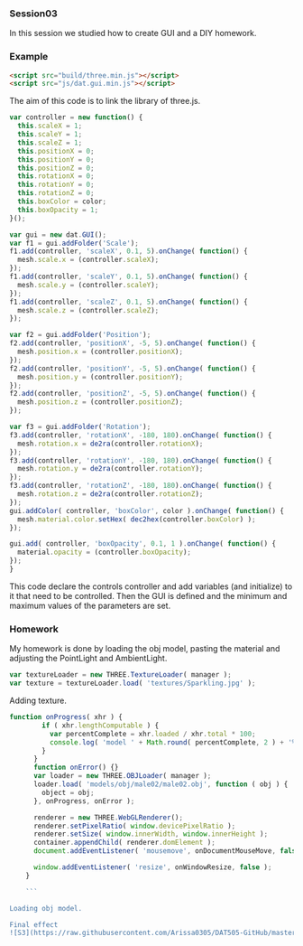 ### Session03 ###
In this session we studied how to create GUI and a DIY homework.
### Example ###
```HTML
<script src="build/three.min.js"></script>
<script src="js/dat.gui.min.js"></script>
```
The aim of this code is to link the library of three.js.
```JavaScript
var controller = new function() {
  this.scaleX = 1;
  this.scaleY = 1;
  this.scaleZ = 1;
  this.positionX = 0;
  this.positionY = 0;
  this.positionZ = 0;
  this.rotationX = 0;
  this.rotationY = 0;
  this.rotationZ = 0;
  this.boxColor = color;
  this.boxOpacity = 1;
}();

var gui = new dat.GUI();
var f1 = gui.addFolder('Scale');
f1.add(controller, 'scaleX', 0.1, 5).onChange( function() {
  mesh.scale.x = (controller.scaleX);
});
f1.add(controller, 'scaleY', 0.1, 5).onChange( function() {
  mesh.scale.y = (controller.scaleY);
});
f1.add(controller, 'scaleZ', 0.1, 5).onChange( function() {
  mesh.scale.z = (controller.scaleZ);
});

var f2 = gui.addFolder('Position');
f2.add(controller, 'positionX', -5, 5).onChange( function() {
  mesh.position.x = (controller.positionX);
});
f2.add(controller, 'positionY', -5, 5).onChange( function() {
  mesh.position.y = (controller.positionY);
});
f2.add(controller, 'positionZ', -5, 5).onChange( function() {
  mesh.position.z = (controller.positionZ);
});

var f3 = gui.addFolder('Rotation');
f3.add(controller, 'rotationX', -180, 180).onChange( function() {
  mesh.rotation.x = de2ra(controller.rotationX);
});
f3.add(controller, 'rotationY', -180, 180).onChange( function() {
  mesh.rotation.y = de2ra(controller.rotationY);
});
f3.add(controller, 'rotationZ', -180, 180).onChange( function() {
  mesh.rotation.z = de2ra(controller.rotationZ);
});
gui.addColor( controller, 'boxColor', color ).onChange( function() {
  mesh.material.color.setHex( dec2hex(controller.boxColor) );
});

gui.add( controller, 'boxOpacity', 0.1, 1 ).onChange( function() {
  material.opacity = (controller.boxOpacity);
});
}

```
This code declare the controls controller and add variables (and initialize) to it that need to be controlled. Then the GUI is defined and the minimum and maximum values of the parameters are set.

### Homework ###
My homework is done by loading the obj model, pasting the material and adjusting the PointLight and AmbientLight.
```JavaScript
var textureLoader = new THREE.TextureLoader( manager );
var texture = textureLoader.load( 'textures/Sparkling.jpg' );
```
Adding texture.
```JavaScript
function onProgress( xhr ) {
        if ( xhr.lengthComputable ) {
          var percentComplete = xhr.loaded / xhr.total * 100;
          console.log( 'model ' + Math.round( percentComplete, 2 ) + '% downloaded' );
        }
      }
      function onError() {}
      var loader = new THREE.OBJLoader( manager );
      loader.load( 'models/obj/male02/male02.obj', function ( obj ) {
        object = obj;
      }, onProgress, onError );

      renderer = new THREE.WebGLRenderer();
      renderer.setPixelRatio( window.devicePixelRatio );
      renderer.setSize( window.innerWidth, window.innerHeight );
      container.appendChild( renderer.domElement );
      document.addEventListener( 'mousemove', onDocumentMouseMove, false );

      window.addEventListener( 'resize', onWindowResize, false );
    }

    ```

Loading obj model.

Final effect
![S3](https://raw.githubusercontent.com/Arissa0305/DAT505-GitHub/master/Image/S3.png)
